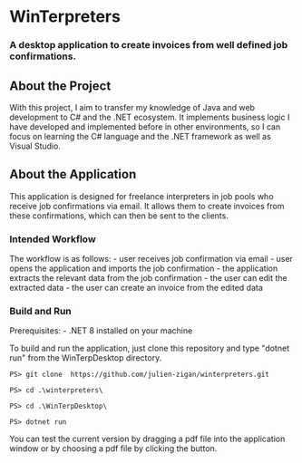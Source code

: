 # WinTerpreters

### A desktop application to create invoices from well defined job confirmations.

## About the Project

With this project, I aim to transfer my knowledge of Java and web development to C# and the .NET ecosystem.
It implements business logic I have developed and implemented before in other
environments, so I can focus on learning the C# language and the .NET framework
as well as Visual Studio. 

## About the Application

This application is designed for freelance interpreters in job pools who 
receive job confirmations via email. It allows them to create invoices
from these confirmations, which can then be sent to the clients.

### Intended Workflow

The workflow is as follows:
	- user receives job confirmation via email
	- user opens the application and imports the job confirmation
	- the application extracts the relevant data from the job confirmation
	- the user can edit the extracted data
	- the user can create an invoice from the edited data

### Build and Run

Prerequisites: - .NET 8 installed on your machine

To build and run the application, just clone this repository and type "dotnet run" from the WinTerpDesktop directory.

`PS> git clone  https://github.com/julien-zigan/winterpreters.git`

`PS> cd .\winterpreters\`

`PS> cd .\WinTerpDesktop\`

`PS> dotnet run` 

You can test the current version by dragging a pdf file into the application window 
or by choosing a pdf file by clicking the button.



